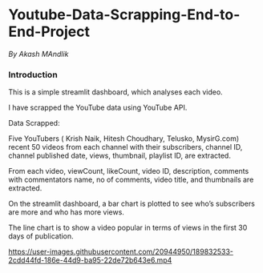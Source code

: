 # Youtube-Data-Scrapping-End-to-End-Project

*By Akash MAndlik*
<h3> Introduction </h3>



This is a simple streamlit dashboard, which analyses each video.

I have scrapped the YouTube data using YouTube API.

Data Scrapped:

Five YouTubers ( Krish Naik, Hitesh Choudhary, Telusko, MysirG.com) recent 50 videos from each channel with their subscribers, channel ID, channel published date, views, thumbnail, playlist ID, are extracted.

From each video, viewCount, likeCount, video ID, description, comments with commentators name, no of comments, video title, and thumbnails are extracted.

On the streamlit dashboard, a bar chart is plotted to see who’s subscribers are more and who has more views.

The line chart is to show a video popular in terms of views in the first 30 days of publication.

https://user-images.githubusercontent.com/20944950/189832533-2cdd44fd-186e-44d9-ba95-22de72b643e6.mp4

